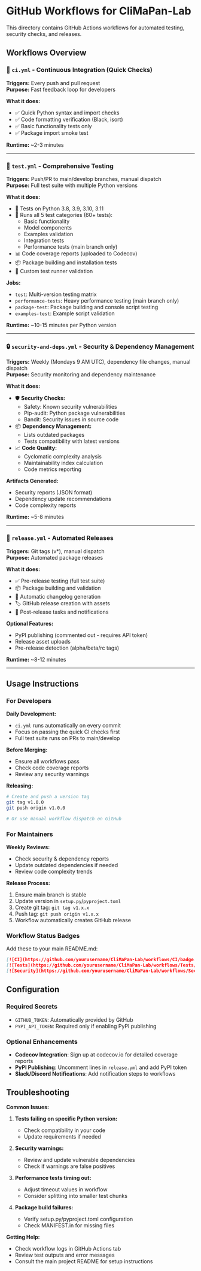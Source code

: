 # GitHub Workflows for CliMaPan-Lab

This directory contains GitHub Actions workflows for automated testing, security checks, and releases.

## Workflows Overview

### 🔄 `ci.yml` - Continuous Integration (Quick Checks)
**Triggers:** Every push and pull request  
**Purpose:** Fast feedback loop for developers

**What it does:**
- ✅ Quick Python syntax and import checks  
- ✅ Code formatting verification (Black, isort)
- ✅ Basic functionality tests only
- ✅ Package import smoke test

**Runtime:** ~2-3 minutes

---

### 🧪 `test.yml` - Comprehensive Testing 
**Triggers:** Push/PR to main/develop branches, manual dispatch  
**Purpose:** Full test suite with multiple Python versions

**What it does:**
- 🐍 Tests on Python 3.8, 3.9, 3.10, 3.11
- 🧪 Runs all 5 test categories (60+ tests):
  - Basic functionality
  - Model components  
  - Examples validation
  - Integration tests
  - Performance tests (main branch only)
- 📊 Code coverage reports (uploaded to Codecov)
- 📦 Package building and installation tests
- 🎯 Custom test runner validation

**Jobs:**
- `test`: Multi-version testing matrix
- `performance-tests`: Heavy performance testing (main branch only)
- `package-test`: Package building and console script testing
- `examples-test`: Example script validation

**Runtime:** ~10-15 minutes per Python version

---

### 🔒 `security-and-deps.yml` - Security & Dependency Management
**Triggers:** Weekly (Mondays 9 AM UTC), dependency file changes, manual dispatch  
**Purpose:** Security monitoring and dependency maintenance

**What it does:**
- 🛡️ **Security Checks:**
  - Safety: Known security vulnerabilities
  - Pip-audit: Python package vulnerabilities  
  - Bandit: Security issues in source code
- 📦 **Dependency Management:**
  - Lists outdated packages
  - Tests compatibility with latest versions
- 📈 **Code Quality:**
  - Cyclomatic complexity analysis
  - Maintainability index calculation
  - Code metrics reporting

**Artifacts Generated:**
- Security reports (JSON format)
- Dependency update recommendations
- Code complexity reports

**Runtime:** ~5-8 minutes

---

### 🚀 `release.yml` - Automated Releases
**Triggers:** Git tags (v*), manual dispatch  
**Purpose:** Automated package releases

**What it does:**
- ✅ Pre-release testing (full test suite)
- 📦 Package building and validation
- 📝 Automatic changelog generation
- 🏷️ GitHub release creation with assets
- 🔄 Post-release tasks and notifications

**Optional Features:**
- PyPI publishing (commented out - requires API token)
- Release asset uploads
- Pre-release detection (alpha/beta/rc tags)

**Runtime:** ~8-12 minutes

---

## Usage Instructions

### For Developers

**Daily Development:**
- `ci.yml` runs automatically on every commit
- Focus on passing the quick CI checks first
- Full test suite runs on PRs to main/develop

**Before Merging:**
- Ensure all workflows pass
- Check code coverage reports
- Review any security warnings

**Releasing:**
```bash
# Create and push a version tag
git tag v1.0.0
git push origin v1.0.0

# Or use manual workflow dispatch on GitHub
```

### For Maintainers

**Weekly Reviews:**
- Check security & dependency reports
- Update outdated dependencies if needed
- Review code complexity trends

**Release Process:**
1. Ensure main branch is stable
2. Update version in `setup.py`/`pyproject.toml`
3. Create git tag: `git tag v1.x.x`
4. Push tag: `git push origin v1.x.x`
5. Workflow automatically creates GitHub release

### Workflow Status Badges

Add these to your main README.md:

```markdown
[![CI](https://github.com/yourusername/CliMaPan-Lab/workflows/CI/badge.svg)](https://github.com/yourusername/CliMaPan-Lab/actions?query=workflow%3ACI)
[![Tests](https://github.com/yourusername/CliMaPan-Lab/workflows/Tests/badge.svg)](https://github.com/yourusername/CliMaPan-Lab/actions?query=workflow%3ATests)
[![Security](https://github.com/yourusername/CliMaPan-Lab/workflows/Security%20%26%20Dependencies/badge.svg)](https://github.com/yourusername/CliMaPan-Lab/actions?query=workflow%3A%22Security+%26+Dependencies%22)
```

## Configuration

### Required Secrets
- `GITHUB_TOKEN`: Automatically provided by GitHub
- `PYPI_API_TOKEN`: Required only if enabling PyPI publishing

### Optional Enhancements
- **Codecov Integration**: Sign up at codecov.io for detailed coverage reports
- **PyPI Publishing**: Uncomment lines in `release.yml` and add PyPI token
- **Slack/Discord Notifications**: Add notification steps to workflows

## Troubleshooting

**Common Issues:**

1. **Tests failing on specific Python version:**
   - Check compatibility in your code
   - Update requirements if needed

2. **Security warnings:**
   - Review and update vulnerable dependencies
   - Check if warnings are false positives

3. **Performance tests timing out:**
   - Adjust timeout values in workflow
   - Consider splitting into smaller test chunks

4. **Package build failures:**
   - Verify setup.py/pyproject.toml configuration
   - Check MANIFEST.in for missing files

**Getting Help:**
- Check workflow logs in GitHub Actions tab
- Review test outputs and error messages
- Consult the main project README for setup instructions 